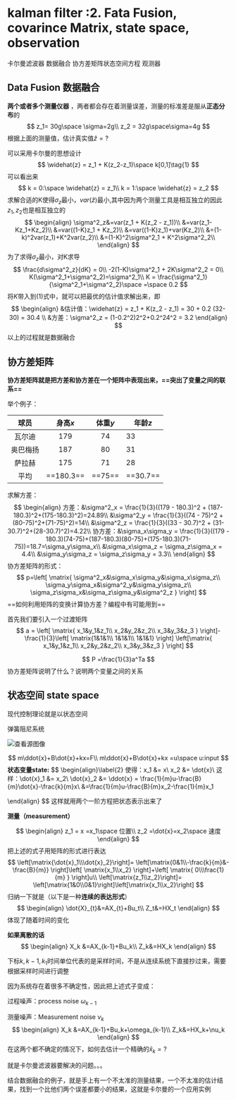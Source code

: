 # kalman filter :2. Fata Fusion, covarince Matrix, state space, observation

卡尔曼滤波器 数据融合 协方差矩阵状态空间方程 观测器

## Data Fusion 数据融合

**两个或者多个测量仪器** ，两者都会存在着测量误差，测量的标准差是服从**正态分布**的
$$
z_1= 30g\space \sigma=2g\\
z_2 = 32g\space\sigma=4g
$$
根据上面的测量值，估计真实值$\widehat{z} = ?$

可以采用卡尔曼的思想设计
$$
\widehat{z} = z_1 + K(z_2-z_1)\space k[0,1]\tag{1}
$$
可以看出来
$$
k = 0:\space \widehat{z} = z_1\\
k = 1:\space \widehat{z} = z_2
$$
求解合适的K使得$\sigma_z$最小，$var(\widehat{z})$最小,其中因为两个测量工具是相互独立的因此$z_1,z_2$也是相互独立的
$$
\begin{align}
\sigma^2_z&=var(z_1 + K(z_2 - z_1))\\
&=var(z_1-Kz_1+Kz_2)\\
&=var((1-K)z_1 + Kz_2)\\
&=var((1-K)z_1)+var(Kz_2)\\
&=(1-k)^2var(z_1)+K^2var(z_2)\\
&=(1-K)^2\sigma^2_1 + K^2\sigma^2_2\\
\end{align}
$$
为了求得$\sigma_z$最小，对K求导
$$
\frac{d\sigma^2_z}{dK} = 0\\
-2(1-K)\sigma^2_1 + 2K\sigma^2_2 = 0\\
K(\sigma^2_1+\sigma^2_2)=\sigma^2_1\\
K = \frac{\sigma^2_1}{\sigma^2_1+\sigma^2_2}\space =\space 0.2
$$
将$K$带入到(1)式中，就可以把最优的估计值求解出来，即
$$
\begin{align}
&估计值：\widehat{z} = z_1 + K(z_2 - z_1) = 30 + 0.2 (32-30) = 30.4 \\
&方差：\sigma^2_z = (1-0.2^2)2^2+0.2^24^2 = 3.2
\end{align}
$$
以上的过程就是数据融合

## 协方差矩阵

**协方差矩阵就是把方差和协方差在一个矩阵中表现出来，==突出了变量之间的联系==**

举个例子：

|   球员   |  身高$x$  | 体重$y$ | 年龄$z$  |
| :------: | :-------: | :-----: | -------- |
|  瓦尔迪  |    179    |   74    | 33       |
| 奥巴梅扬 |    187    |   80    | 31       |
|  萨拉赫  |    175    |   71    | 28       |
|   平均   | ==180.3== | ==75==  | ==30.7== |

求解方差：
$$
\begin{align}
方差：&\sigma^2_x = \frac{1}{3}((179 - 180.3)^2 + (187-180.3)^2+(175-180.3)^2)=24.89\\
&\sigma^2_y = \frac{1}{3}((74 - 75)^2 + (80-75)^2+(71-75)^2)=14\\
&\sigma^2_z = \frac{1}{3}((33 - 30.7)^2 + (31-30.7)^2+(28-30.7)^2)=4.22\\
协方差：&\sigma_x\sigma_y = \frac{1}{3}((179 - 180.3)(74-75)+(187-180.3)(80-75)+(175-180.3)(71-75))=18.7=\sigma_y\sigma_x\\
&\sigma_x\sigma_z = \sigma_z\sigma_x = 4.4\\
&\sigma_y\sigma_z = \sigma_z\sigma_y = 3.3\\
\end{align}
$$
协方差矩阵的形式：
$$
p=\left[
\matrix{
\sigma^2_x&\sigma_x\sigma_y&\sigma_x\sigma_z\\
\sigma_y\sigma_x&\sigma^2_y&\sigma_y\sigma_z\\
\sigma_z\sigma_x&\sigma_z\sigma_y&\sigma^2_z
}
\right]
$$
==如何利用矩阵的变换计算协方差？编程中有可能用到==

首先我们要引入一个过渡矩阵
$$
a = \left[
\matrix{
x_1&y_1&z_1\\
x_2&y_2&z_2\\
x_3&y_3&z_3
}
\right]-
\frac{1}{3}\left[
\matrix{1&1&1\\
1&1&1\\
1&1&1}
\right]
\left[\matrix{
x_1&y_1&z_1\\
x_2&y_2&z_2\\
x_3&y_3&z_3
}
\right]
$$

$$
P =\frac{1}{3}a^Ta
$$
协方差矩阵说明了什么？说明两个变量之间的关系

## 状态空间 state space

现代控制理论就是以状态空间

弹簧阻尼系统

![查看源图像](https://status.shangxueba.com/ask/uploadfile/5097001-5100000/039F2493FE6CD0EA61B5557E1518053A.png)


$$
m\ddot{x}+B\dot{x}+kx=F\\
m\ddot{x}+B\dot{x}+kx =u\space u:input
$$
**状态变量state:**
$$
\begin{align}\label{2}
使得：x_1 &= x\\
x_2 &= \dot{x}\\
这样：\dot{x}_1 &= x_2\\
\dot{x}_2 &= \ddot{x} = \frac{1}{m}u-\frac{B}{m}\dot{x}-\frac{k}{m}x\\
&=\frac{1}{m}u-\frac{B}{m}x_2-\frac{1}{m}x_1

\end{align}
$$
这样就用两个一阶方程把状态表示出来了

**测量（measurement）**

$$
\begin{align}
z_1 = x =x_1\space 位置\\
z_2 =\dot{x}=x_2\space 速度
\end{align}
$$
把上述的式子用矩阵的形式进行表达
$$
\left[\matrix{\dot{x}_1\\\dot{x}_2}\right]=
\left[\matrix{0&1\\-\frac{k}{m}&-\frac{B}{m}}
\right]\left[
\matrix{x_1\\x_2}
\right]+\left[
\matrix{
0\\\frac{1}{m}
}
\right]u\\
\left[\matrix{z_1\\z_2}\right]=
\left[\matrix{1&0\\0&1}\right]\left[\matrix{x_1\\x_2}\right]
$$
归纳一下就是（以下是一种**连续的表达形式**）
$$
\begin{align}
\dot{X}_{t}&=AX_{t}+Bu_t\\
Z_t&=HX_t
\end{align}
$$
体现了随着时间的变化

**如果离散的话**
$$
\begin{align}
X_k &=AX_{k-1}+Bu_k\\
Z_k&=HX_k
\end{align}
$$


下标$k,k-1,k_1$时间单位代表的是采样时间，不是从连续系统下直接抄过来，需要根据采样时间进行调整

因为系统存在着很多不确定性，因此把上述式子变成：

过程噪声：process noise $\omega_{k-1}$

测量噪声：Measurement noise $\nu_k$
$$
\begin{align}
X_k &=AX_{k-1}+Bu_k+\omega_{k-1}\\
Z_k&=HX_k+\nu_k
\end{align}
$$
在这两个都不确定的情况下，如何去估计一个精确的$\hat{x}_k=?$

就是卡尔曼滤波器要解决的问题。。。

结合数据融合的例子，就是手上有一个不太准的测量结果，一个不太准的估计结果，找到一个比他们两个误差都要小的结果，这就是卡尔曼的一个应用实例
